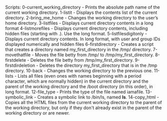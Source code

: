 Scripts:
0-current_working_directory - Prints the absolute path name of the current working directory.
1-listit - Displays the contents list of the current directory.
2-bring_me_home - Changes the working directory to the user’s home directory.
3-listfiles - Displays current directory contents in a long format
4-listmorefiles - Displays current directory contents, including hidden files (starting with .). Use the long format.
5-listfilesdigitonly - Displays current directory contents. In long format, with user and group IDs displayed numerically and hidden files
6-firstdirectory - Creates a script that creates a directory named my_first_directory in the /tmp/ directory.
7-movethatfile - Moves the file betty from /tmp/ to /tmp/my_first_directory.
8-firstdelete - Deletes the file betty from /tmp/my_first_directory.
9-firstdirdeletion - Deletes the directory my_first_directory that is in the /tmp directory.
10-back - Changes the working directory to the previous one.
11-lists - Lists all files (even ones with names beginning with a period character, which are normally hidden) in the current directory and the parent of the working directory and the /boot directory (in this order), in long format.
12-file_type -  Prints the type of the file named iamafile.
13-symbolic_link - Creates a symbolic link to /bin/ls, named __ls__.
14-copy_html - Copies all the HTML files from the current working directory to the parent of the working directory, but only if they don't already exist in the parent of the working directory or are newer.

